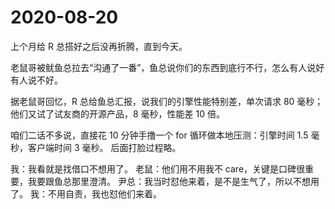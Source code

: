 # 2020-08-20

上个月给 R 总搭好之后没再折腾，直到今天。

老鼠哥被鱿鱼总拉去“沟通了一番”，鱼总说你们的东西到底行不行，怎么有人说好有人说不好。

据老鼠哥回忆，R 总给鱼总汇报，说我们的引擎性能特别差，单次请求 80 毫秒；
他们又试了试友商的开源产品，8 毫秒，性能差 10 倍。

咱们二话不多说，直接花 10 分钟手撸一个 for 循环做本地压测：引擎时间 1.5 毫秒，客户端时间 3 毫秒。
后面打脸过程略。

我：我看就是找借口不想用了。
老鼠：他们用不用我不 care，关键是口碑很重要，我要跟鱼总那里澄清。
尹总：我当时怼他来着，是不是生气了，所以不想用了。
我：不用自责，我也怼他们来着。
